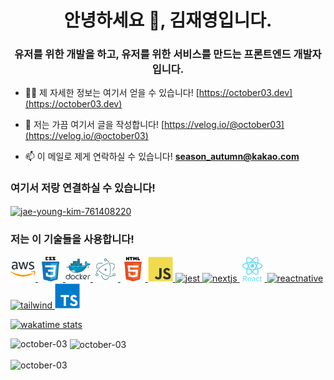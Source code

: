 <h1 align="center">안녕하세요 👋, 김재영입니다.</h1>
<h3 align="center">유저를 위한 개발을 하고, 유저를 위한 서비스를 만드는 프론트엔드 개발자입니다.</h3>

- 👨‍💻 제 자세한 정보는 여기서 얻을 수 있습니다! [https://october03.dev](https://october03.dev)

- 📝 저는 가끔 여기서 글을 작성합니다! [https://velog.io/@october03](https://velog.io/@october03)

- 📫 이 메일로 제게 연락하실 수 있습니다! **season_autumn@kakao.com**

<h3 align="left">여기서 저랑 연결하실 수 있습니다!</h3>
<p align="left">
<a href="https://linkedin.com/in/jae-young-kim-761408220" target="blank"><img align="center" src="https://raw.githubusercontent.com/rahuldkjain/github-profile-readme-generator/master/src/images/icons/Social/linked-in-alt.svg" alt="jae-young-kim-761408220" height="30" width="40" /></a>
</p>

<h3 align="left">저는 이 기술들을 사용합니다!</h3>
<p align="left"> <a href="https://aws.amazon.com" target="_blank" rel="noreferrer"> <img src="https://raw.githubusercontent.com/devicons/devicon/master/icons/amazonwebservices/amazonwebservices-original-wordmark.svg" alt="aws" width="40" height="40"/> </a> <a href="https://www.w3schools.com/css/" target="_blank" rel="noreferrer"> <img src="https://raw.githubusercontent.com/devicons/devicon/master/icons/css3/css3-original-wordmark.svg" alt="css3" width="40" height="40"/> </a> <a href="https://www.docker.com/" target="_blank" rel="noreferrer"> <img src="https://raw.githubusercontent.com/devicons/devicon/master/icons/docker/docker-original-wordmark.svg" alt="docker" width="40" height="40"/> </a> <a href="https://www.electronjs.org" target="_blank" rel="noreferrer"> <img src="https://raw.githubusercontent.com/devicons/devicon/master/icons/electron/electron-original.svg" alt="electron" width="40" height="40"/> </a> <a href="https://www.w3.org/html/" target="_blank" rel="noreferrer"> <img src="https://raw.githubusercontent.com/devicons/devicon/master/icons/html5/html5-original-wordmark.svg" alt="html5" width="40" height="40"/> </a> <a href="https://developer.mozilla.org/en-US/docs/Web/JavaScript" target="_blank" rel="noreferrer"> <img src="https://raw.githubusercontent.com/devicons/devicon/master/icons/javascript/javascript-original.svg" alt="javascript" width="40" height="40"/> </a> <a href="https://jestjs.io" target="_blank" rel="noreferrer"> <img src="https://www.vectorlogo.zone/logos/jestjsio/jestjsio-icon.svg" alt="jest" width="40" height="40"/> </a> <a href="https://nextjs.org/" target="_blank" rel="noreferrer"> <img src="https://cdn.worldvectorlogo.com/logos/nextjs-2.svg" alt="nextjs" width="40" height="40"/> </a> <a href="https://reactjs.org/" target="_blank" rel="noreferrer"> <img src="https://raw.githubusercontent.com/devicons/devicon/master/icons/react/react-original-wordmark.svg" alt="react" width="40" height="40"/> </a> <a href="https://reactnative.dev/" target="_blank" rel="noreferrer"> <img src="https://reactnative.dev/img/header_logo.svg" alt="reactnative" width="40" height="40"/> </a> <a href="https://tailwindcss.com/" target="_blank" rel="noreferrer"> <img src="https://www.vectorlogo.zone/logos/tailwindcss/tailwindcss-icon.svg" alt="tailwind" width="40" height="40"/> </a> <a href="https://www.typescriptlang.org/" target="_blank" rel="noreferrer"> <img src="https://raw.githubusercontent.com/devicons/devicon/master/icons/typescript/typescript-original.svg" alt="typescript" width="40" height="40"/> </a> </p>

[![wakatime stats](https://github-readme-stats.vercel.app/api/wakatime?username=october-03)](https://github.com/october-03)

<p><img align="left" src="https://github-readme-stats.vercel.app/api/top-langs?username=october-03&show_icons=true&locale=en&layout=compact" alt="october-03" /></p>  


<p>&nbsp;<img align="center" src="https://github-readme-stats.vercel.app/api?username=october-03&show_icons=true&locale=en" alt="october-03" /></p>  


<p><img align="center" src="https://github-readme-streak-stats.herokuapp.com/?user=october-03&" alt="october-03" /></p>  
